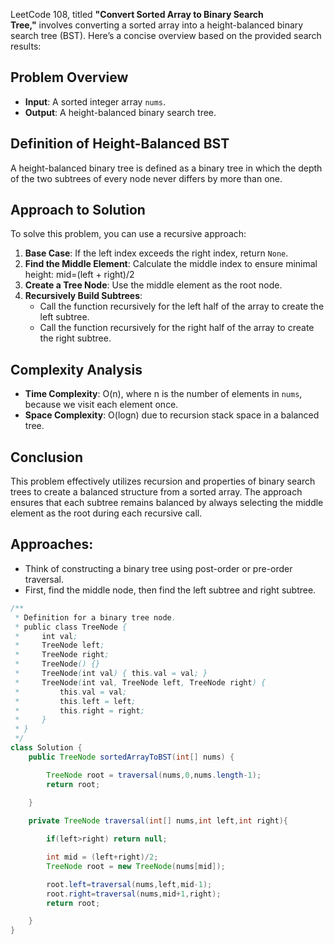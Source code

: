 
LeetCode 108, titled **"Convert Sorted Array to Binary Search Tree,"** involves converting a sorted array into a height-balanced binary search tree (BST). Here’s a concise overview based on the provided search results:

## **Problem Overview**
- **Input**: A sorted integer array `nums`.
- **Output**: A height-balanced binary search tree.

## **Definition of Height-Balanced BST**

A height-balanced binary tree is defined as a binary tree in which the depth of the two subtrees of every node never differs by more than one.

## **Approach to Solution**

To solve this problem, you can use a recursive approach:

1. **Base Case**: If the left index exceeds the right index, return `None`.
2. **Find the Middle Element**: Calculate the middle index to ensure minimal height:
    mid=(left + right)/2
3. **Create a Tree Node**: Use the middle element as the root node.
4. **Recursively Build Subtrees**:
    - Call the function recursively for the left half of the array to create the left subtree.
    - Call the function recursively for the right half of the array to create the right subtree.

## **Complexity Analysis**

- **Time Complexity**: O(n), where n is the number of elements in `nums`, because we visit each element once.
- **Space Complexity**: O(logn) due to recursion stack space in a balanced tree.

## **Conclusion**

This problem effectively utilizes recursion and properties of binary search trees to create a balanced structure from a sorted array. The approach ensures that each subtree remains balanced by always selecting the middle element as the root during each recursive call.


## Approaches:

- Think of constructing a binary tree using post-order or pre-order traversal. 
- First, find the middle node, then find the left subtree and right subtree.

```java
/**
 * Definition for a binary tree node.
 * public class TreeNode {
 *     int val;
 *     TreeNode left;
 *     TreeNode right;
 *     TreeNode() {}
 *     TreeNode(int val) { this.val = val; }
 *     TreeNode(int val, TreeNode left, TreeNode right) {
 *         this.val = val;
 *         this.left = left;
 *         this.right = right;
 *     }
 * }
 */
class Solution {
    public TreeNode sortedArrayToBST(int[] nums) {

        TreeNode root = traversal(nums,0,nums.length-1);
        return root;
        
    }

    private TreeNode traversal(int[] nums,int left,int right){

        if(left>right) return null;

        int mid = (left+right)/2;
        TreeNode root = new TreeNode(nums[mid]);

        root.left=traversal(nums,left,mid-1);
        root.right=traversal(nums,mid+1,right);
        return root;

    }
}
```